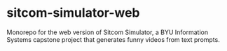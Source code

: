 # sitcom-simulator-web
Monorepo for the web version of Sitcom Simulator, a BYU Information Systems capstone project that generates funny videos from text prompts.
